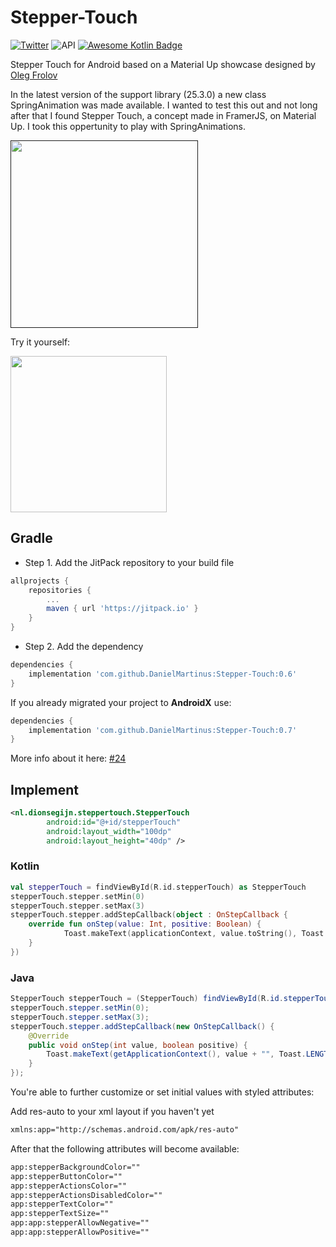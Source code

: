 # Stepper-Touch


[![Twitter](https://img.shields.io/badge/Twitter-@dionsegijn-blue.svg?style=flat)](http://twitter.com/dionsegijn) ![API](https://img.shields.io/badge/API-16%2B-blue.svg?style=flat) [![Awesome Kotlin Badge](https://kotlin.link/awesome-kotlin.svg)](https://github.com/KotlinBy/awesome-kotlin)


Stepper Touch for Android based on a Material Up showcase designed by [Oleg Frolov](https://material.uplabs.com/posts/stepper-touch-interface)

In the latest version of the support library (25.3.0) a new class SpringAnimation was made available. I wanted to test this out and not long after that I found Stepper Touch, a concept made in FramerJS, on Material Up. I took this oppertunity to play with SpringAnimations.

[<img src="media/demo.gif" width="300" />]()

Try it yourself:

[<img src="media/google-play-badge.png" width="250" />](https://play.google.com/store/apps/details?id=nl.dionsegijn.steppertouchdemo)

## Gradle

* Step 1. Add the JitPack repository to your build file

```gradle
allprojects {
    repositories {
        ...
        maven { url 'https://jitpack.io' }
    }
}
```

* Step 2. Add the dependency

```gradle
dependencies {
	implementation 'com.github.DanielMartinus:Stepper-Touch:0.6'
}
```

If you already migrated your project to **AndroidX** use:

```gradle
dependencies {
	implementation 'com.github.DanielMartinus:Stepper-Touch:0.7'
}
```
More info about it here: [#24](https://github.com/DanielMartinus/Stepper-Touch/issues/24)

## Implement

```XML
<nl.dionsegijn.steppertouch.StepperTouch
        android:id="@+id/stepperTouch"
        android:layout_width="100dp"
        android:layout_height="40dp" />
```

### Kotlin

```Kotlin
val stepperTouch = findViewById(R.id.stepperTouch) as StepperTouch
stepperTouch.stepper.setMin(0)
stepperTouch.stepper.setMax(3)
stepperTouch.stepper.addStepCallback(object : OnStepCallback {
	override fun onStep(value: Int, positive: Boolean) {
    		Toast.makeText(applicationContext, value.toString(), Toast.LENGTH_SHORT).show()
	}
})
```

### Java

```Java
StepperTouch stepperTouch = (StepperTouch) findViewById(R.id.stepperTouch);
stepperTouch.stepper.setMin(0);
stepperTouch.stepper.setMax(3);
stepperTouch.stepper.addStepCallback(new OnStepCallback() {
    @Override
    public void onStep(int value, boolean positive) {
        Toast.makeText(getApplicationContext(), value + "", Toast.LENGTH_SHORT).show();
    }
});
```

You're able to further customize or set initial values with styled attributes:

Add res-auto to your xml layout if you haven't yet

```XML
xmlns:app="http://schemas.android.com/apk/res-auto"
```

After that the following attributes will become available:

```XML
app:stepperBackgroundColor=""
app:stepperButtonColor=""
app:stepperActionsColor=""
app:stepperActionsDisabledColor=""
app:stepperTextColor=""
app:stepperTextSize=""
app:app:stepperAllowNegative=""
app:app:stepperAllowPositive=""
```

